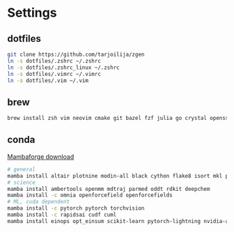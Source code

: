 # Settings

## dotfiles

```bash
git clone https://github.com/tarjoilija/zgen
ln -s dotfiles/.zshrc ~/.zshrc
ln -s dotfiles/.zshrc_linux ~/.zshrc
ln -s dotfiles/.vimrc ~/.vimrc
ln -s dotfiles/.vim ~/.vim
```

## brew

```bash
brew install zsh vim neovim cmake git bazel fzf julia go crystal openssh pandoc nodejs ack the_silver_searcher r rstudio rbenv brave-browser visual-studio-code textmate xquartz brewsci/bio/pymol 
```

## conda

[Mambaforge download](https://github.com/conda-forge/miniforge)

```bash
# general
mamba install altair plotnine modin-all black cython flake8 isort mkl parmap
# science
mamba install ambertools openmm mdtraj parmed oddt rdkit deepchem 
mamba install -c omnia openforcefield openforcefields
# ML, cuda dependent
mamba install -c pytorch pytorch torchvision
mamba install -c rapidsai cudf cuml 
mamba install einops opt_einsum scikit-learn pytorch-lightning nvidia-apex
```
